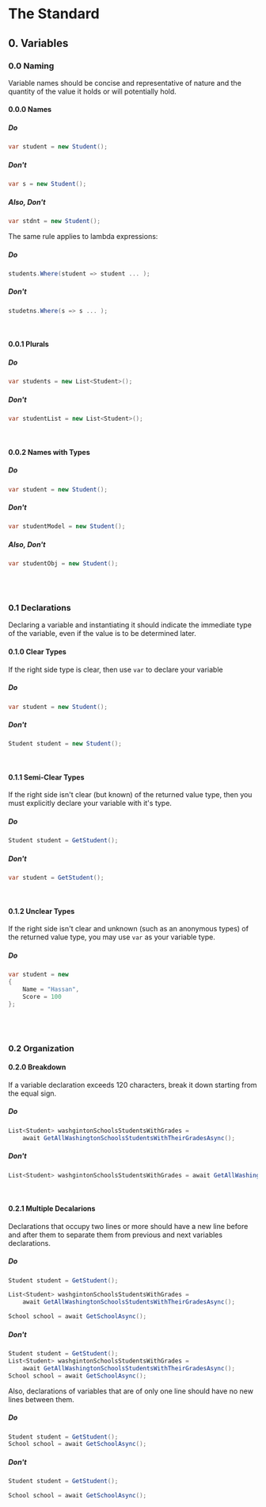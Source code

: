 # The Standard

## 0. Variables

### 0.0 Naming
Variable names should be concise and representative of nature and the quantity of the value it holds or will potentially hold.

#### 0.0.0 Names
##### Do
```cs
var student = new Student();
```
##### Don't
```cs
var s = new Student();
```
##### Also, Don't
```cs
var stdnt = new Student();
```

The same rule applies to lambda expressions:
##### Do
```cs
students.Where(student => student ... );
```
##### Don't
```cs
studetns.Where(s => s ... );
```
<br />

#### 0.0.1 Plurals 
##### Do
```cs
var students = new List<Student>();
```
##### Don't
```cs
var studentList = new List<Student>();
```
<br />

#### 0.0.2 Names with Types

##### Do
```cs
var student = new Student();
```
##### Don't
```cs
var studentModel = new Student();
```
##### Also, Don't
```cs
var studentObj = new Student();
```
<br /> <br />

### 0.1 Declarations
Declaring a variable and instantiating it should indicate the immediate type of the variable, even if the value is to be determined later.
#### 0.1.0 Clear Types
If the right side type is clear, then use ```var``` to declare your variable
##### Do
```cs
var student = new Student();
```
##### Don't
```cs
Student student = new Student();
````
<br />

#### 0.1.1 Semi-Clear Types
If the right side isn't clear (but known) of the returned value type, then you must explicitly declare your variable with it's type.
##### Do
```cs
Student student = GetStudent();
```
##### Don't
```cs
var student = GetStudent();
```
<br />

#### 0.1.2 Unclear Types 
If the right side isn't clear and unknown (such as an anonymous types) of the returned value type, you may use ```var``` as your variable type.
##### Do
```cs
var student = new
{
    Name = "Hassan",
    Score = 100
};
```
<br /> <br />

### 0.2 Organization

#### 0.2.0 Breakdown
If a variable declaration exceeds 120 characters, break it down starting from the equal sign.

##### Do
```cs
List<Student> washgintonSchoolsStudentsWithGrades = 
    await GetAllWashingtonSchoolsStudentsWithTheirGradesAsync();

```
##### Don't 
```cs
List<Student> washgintonSchoolsStudentsWithGrades = await GetAllWashingtonSchoolsStudentsWithTheirGradesAsync();
```
<br />

#### 0.2.1 Multiple Decalarions
Declarations that occupy two lines or more should have a new line before and after them to separate them from previous and next variables declarations.

##### Do
```cs
Student student = GetStudent();

List<Student> washgintonSchoolsStudentsWithGrades = 
    await GetAllWashingtonSchoolsStudentsWithTheirGradesAsync();

School school = await GetSchoolAsync();
```

##### Don't
```cs
Student student = GetStudent();
List<Student> washgintonSchoolsStudentsWithGrades = 
    await GetAllWashingtonSchoolsStudentsWithTheirGradesAsync();
School school = await GetSchoolAsync();
```
Also, declarations of variables that are of only one line should have no new lines between them.

##### Do
```cs
Student student = GetStudent();
School school = await GetSchoolAsync();
```

##### Don't
```cs
Student student = GetStudent();

School school = await GetSchoolAsync();

```
<br />
